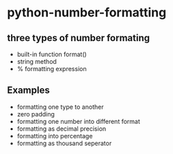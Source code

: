 # python-number-formatting
## three types of number formating
* built-in function format()
* string method
* % formatting expression
## Examples
* formatting one type to another
* zero padding
* formatting one number into different format
* formatting as decimal precision
* formatting into percentage
* formatting as thousand seperator
